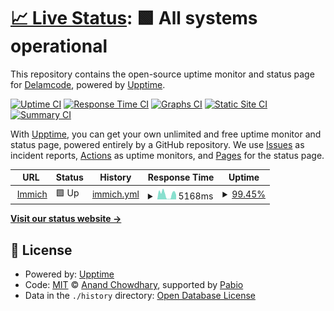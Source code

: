 # [📈 Live Status](https://Delamcode.github.io/UpptimeBot): <!--live status--> **🟩 All systems operational**

This repository contains the open-source uptime monitor and status page for [Delamcode](https://Delamcode.github.io/UpptimeBot), powered by [Upptime](https://github.com/upptime/upptime).

[![Uptime CI](https://github.com/Delamcode/UpptimeBot/workflows/Uptime%20CI/badge.svg)](https://github.com/Delamcode/UpptimeBot/actions?query=workflow%3A%22Uptime+CI%22)
[![Response Time CI](https://github.com/Delamcode/UpptimeBot/workflows/Response%20Time%20CI/badge.svg)](https://github.com/Delamcode/UpptimeBot/actions?query=workflow%3A%22Response+Time+CI%22)
[![Graphs CI](https://github.com/Delamcode/UpptimeBot/workflows/Graphs%20CI/badge.svg)](https://github.com/Delamcode/UpptimeBot/actions?query=workflow%3A%22Graphs+CI%22)
[![Static Site CI](https://github.com/Delamcode/UpptimeBot/workflows/Static%20Site%20CI/badge.svg)](https://github.com/Delamcode/UpptimeBot/actions?query=workflow%3A%22Static+Site+CI%22)
[![Summary CI](https://github.com/Delamcode/UpptimeBot/workflows/Summary%20CI/badge.svg)](https://github.com/Delamcode/UpptimeBot/actions?query=workflow%3A%22Summary+CI%22)

With [Upptime](https://upptime.js.org), you can get your own unlimited and free uptime monitor and status page, powered entirely by a GitHub repository. We use [Issues](https://github.com/Delamcode/UpptimeBot/issues) as incident reports, [Actions](https://github.com/Delamcode/UpptimeBot/actions) as uptime monitors, and [Pages](https://Delamcode.github.io/UpptimeBot) for the status page.

<!--start: status pages-->
<!-- This summary is generated by Upptime (https://github.com/upptime/upptime) -->
<!-- Do not edit this manually, your changes will be overwritten -->
<!-- prettier-ignore -->
| URL | Status | History | Response Time | Uptime |
| --- | ------ | ------- | ------------- | ------ |
| <img alt="" src="https://icons.duckduckgo.com/ip3/delamcode.duckdns.org.ico" height="13"> [Immich](https://delamcode.duckdns.org:10443) | 🟩 Up | [immich.yml](https://github.com/Delamcode/UpptimeBot/commits/HEAD/history/immich.yml) | <details><summary><img alt="Response time graph" src="./graphs/immich/response-time-week.png" height="20"> 5168ms</summary><br><a href="https://Delamcode.github.io/UpptimeBot/history/immich"><img alt="Response time 3172" src="https://img.shields.io/endpoint?url=https%3A%2F%2Fraw.githubusercontent.com%2FDelamcode%2FUpptimeBot%2FHEAD%2Fapi%2Fimmich%2Fresponse-time.json"></a><br><a href="https://Delamcode.github.io/UpptimeBot/history/immich"><img alt="24-hour response time 6887" src="https://img.shields.io/endpoint?url=https%3A%2F%2Fraw.githubusercontent.com%2FDelamcode%2FUpptimeBot%2FHEAD%2Fapi%2Fimmich%2Fresponse-time-day.json"></a><br><a href="https://Delamcode.github.io/UpptimeBot/history/immich"><img alt="7-day response time 5168" src="https://img.shields.io/endpoint?url=https%3A%2F%2Fraw.githubusercontent.com%2FDelamcode%2FUpptimeBot%2FHEAD%2Fapi%2Fimmich%2Fresponse-time-week.json"></a><br><a href="https://Delamcode.github.io/UpptimeBot/history/immich"><img alt="30-day response time 3318" src="https://img.shields.io/endpoint?url=https%3A%2F%2Fraw.githubusercontent.com%2FDelamcode%2FUpptimeBot%2FHEAD%2Fapi%2Fimmich%2Fresponse-time-month.json"></a><br><a href="https://Delamcode.github.io/UpptimeBot/history/immich"><img alt="1-year response time 3172" src="https://img.shields.io/endpoint?url=https%3A%2F%2Fraw.githubusercontent.com%2FDelamcode%2FUpptimeBot%2FHEAD%2Fapi%2Fimmich%2Fresponse-time-year.json"></a></details> | <details><summary><a href="https://Delamcode.github.io/UpptimeBot/history/immich">99.45%</a></summary><a href="https://Delamcode.github.io/UpptimeBot/history/immich"><img alt="All-time uptime 99.22%" src="https://img.shields.io/endpoint?url=https%3A%2F%2Fraw.githubusercontent.com%2FDelamcode%2FUpptimeBot%2FHEAD%2Fapi%2Fimmich%2Fuptime.json"></a><br><a href="https://Delamcode.github.io/UpptimeBot/history/immich"><img alt="24-hour uptime 97.42%" src="https://img.shields.io/endpoint?url=https%3A%2F%2Fraw.githubusercontent.com%2FDelamcode%2FUpptimeBot%2FHEAD%2Fapi%2Fimmich%2Fuptime-day.json"></a><br><a href="https://Delamcode.github.io/UpptimeBot/history/immich"><img alt="7-day uptime 99.45%" src="https://img.shields.io/endpoint?url=https%3A%2F%2Fraw.githubusercontent.com%2FDelamcode%2FUpptimeBot%2FHEAD%2Fapi%2Fimmich%2Fuptime-week.json"></a><br><a href="https://Delamcode.github.io/UpptimeBot/history/immich"><img alt="30-day uptime 99.41%" src="https://img.shields.io/endpoint?url=https%3A%2F%2Fraw.githubusercontent.com%2FDelamcode%2FUpptimeBot%2FHEAD%2Fapi%2Fimmich%2Fuptime-month.json"></a><br><a href="https://Delamcode.github.io/UpptimeBot/history/immich"><img alt="1-year uptime 99.22%" src="https://img.shields.io/endpoint?url=https%3A%2F%2Fraw.githubusercontent.com%2FDelamcode%2FUpptimeBot%2FHEAD%2Fapi%2Fimmich%2Fuptime-year.json"></a></details>

<!--end: status pages-->

[**Visit our status website →**](https://Delamcode.github.io/UpptimeBot)

## 📄 License

- Powered by: [Upptime](https://github.com/upptime/upptime)
- Code: [MIT](./LICENSE) © [Anand Chowdhary](https://anandchowdhary.com), supported by [Pabio](https://pabio.com)
- Data in the `./history` directory: [Open Database License](https://opendatacommons.org/licenses/odbl/1-0/)
